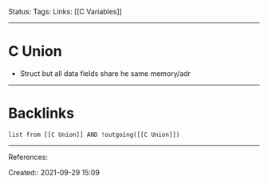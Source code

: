 Status: 
Tags: 
Links: [[C Variables]]
___
# C Union
- Struct but all data fields share he same memory/adr
___
# Backlinks
```dataview
list from [[C Union]] AND !outgoing([[C Union]])
```
___
References:

Created:: 2021-09-29 15:09
